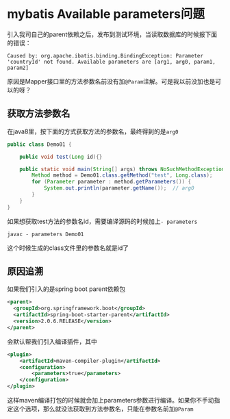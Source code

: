 # mybatis Available parameters问题

引入我司自己的parent依赖之后，发布到测试环境，当读取数据库的时候报下面的错误：

```
Caused by: org.apache.ibatis.binding.BindingException: Parameter 'countryId' not found. Available parameters are [arg1, arg0, param1, param2]
```

原因是Mapper接口里的方法参数名前没有加`@Param`注解。可是我以前没加也是可以的呀？

## 获取方法参数名

在java8里，按下面的方式获取方法的参数名，最终得到的是`arg0`

```java
public class Demo01 {

    public void test(Long id){}

    public static void main(String[] args) throws NoSuchMethodException {
        Method method = Demo01.class.getMethod("test", Long.class);
        for (Parameter parameter : method.getParameters()) {
            System.out.println(parameter.getName());  // arg0
        }
    }
}
```

如果想获取test方法的参数名id，需要编译源码的时候加上`- parameters`

```
javac - parameters Demo01
```

这个时候生成的class文件里的参数名就是id了

## 原因追溯

如果我们引入的是spring boot parent依赖包

```xml
<parent>
  <groupId>org.springframework.boot</groupId>
  <artifactId>spring-boot-starter-parent</artifactId>
  <version>2.0.6.RELEASE</version>
</parent>
```

会默认帮我们引入编译插件，其中

```xml
<plugin>
    <artifactId>maven-compiler-plugin</artifactId>
    <configuration>
        <parameters>true</parameters>
    </configuration>
</plugin>
```

这样maven编译打包的时候就会加上parameters参数进行编译。如果你不手动指定这个选项，那么就没法获取到方法参数名，只能在参数名前加`@Param`

